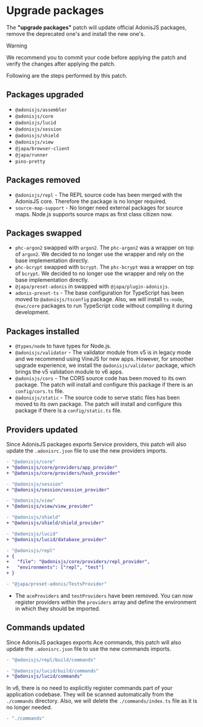 # Upgrade packages

The **"upgrade packages"** patch will update official AdonisJS packages, remove the deprecated one's and install the new one's.

> [!WARNING]
> We recommend you to commit your code before applying the patch and verify the changes after applying the patch.

Following are the steps performed by this patch.

## Packages upgraded

- `@adonisjs/assembler`
- `@adonisjs/core`
- `@adonisjs/lucid`
- `@adonisjs/session`
- `@adonisjs/shield`
- `@adonisjs/view`
- `@japa/browser-client`
- `@japa/runner`
- `pino-pretty`

## Packages removed

- `@adonisjs/repl` - The REPL source code has been merged with the AdonisJS core. Therefore the package is no longer required.
- `source-map-support` - No longer need external packages for source maps. Node.js supports source maps as first class citizen now.

## Packages swapped

- `phc-argon2` swapped with `argon2`. The `phc-argon2` was a wrapper on top of `argon2`. We decided to no longer use the wrapper and rely on the base implementation directly.
- `phc-bcrypt` swapped with `bcrypt`. The `phc-bcrypt` was a wrapper on top of `bcrypt`. We decided to no longer use the wrapper and rely on the base implementation directly.
- `@japa/preset-adonis` in swapped with `@japa/plugin-adonisjs`.
- `adonis-preset-ts` - The base configuration for TypeScript has been moved to `@adonisjs/tsconfig` package. Also, we will install `ts-node`, `@swc/core` packages to run TypeScript code without compiling it during development.

## Packages installed

- `@types/node` to have types for Node.js.
- `@adonisjs/validator` - The validator module from v5 is in legacy mode and we recommend using VineJS for new apps. However, for smoother upgrade experience, we install the `@adonisjs/validator` package, which brings the v5 validation module to v6 apps.
- `@adonisjs/cors` - The CORS source code has been moved to its own package. The patch will install and configure this package if there is an `config/cors.ts` file.
- `@adonisjs/static` - The source code to serve static files has been moved to its own package. The patch will install and configure this package if there is a `config/static.ts` file.

## Providers updated

Since AdonisJS packages exports Service providers, this patch will also update the `.adonisrc.json` file to use the new providers imports.

```diff
- "@adonisjs/core"
+ "@adonisjs/core/providers/app_provider"
+ "@adonisjs/core/providers/hash_provider"
```

```diff
- "@adonisjs/session"
+ "@adonisjs/session/session_provider"
```

```diff
- "@adonisjs/view"
+ "@adonisjs/view/view_provider"
```

```diff
- "@adonisjs/shield"
+ "@adonisjs/shield/shield_provider"
```

```diff
- "@adonisjs/lucid"
+ "@adonisjs/lucid/database_provider"
```

```diff
- "@adonisjs/repl"
+ {
+   "file": "@adonisjs/core/providers/repl_provider",
+   "environments": ["repl", "test"]
+ }
```

```diff
- "@japa/preset-adonis/TestsProvider"
```

- The `aceProviders` and `testProviders` have been removed. You can now register providers within the `providers` array and define the environment in which they should be imported.

## Commands updated

Since AdonisJS packages exports Ace commands, this patch will also update the `.adonisrc.json` file to use the new commands imports.

```diff
- "@adonisjs/repl/build/commands"
```

```diff
- "@adonisjs/lucid/build/commands"
+ "@adonisjs/lucid/commands"
```

In v6, there is no need to explicitly register commands part of your application codebase. They will be scanned automatically from the `./commands` directory. Also, we will delete the `./commands/index.ts` file as it is no longer needed.

```diff
- "./commands"
```
